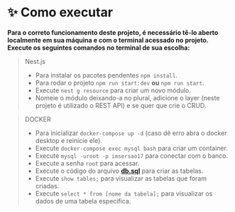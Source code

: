 # **✨ Como executar**

**Para o correto funcionamento deste projeto, é necessário tê-lo aberto localmente em sua máquina e com o terminal acessado no projeto. Execute os seguintes comandos no terminal de sua escolha:**

> Nest.js
>
> - Para instalar os pacotes pendentes `npm install`.
> - Para rodar o projeto `npm run start:dev` **ou** `npm run start`.
> - Execute `nest g resource` para criar um novo módulo.
> - Nomeie o módulo deixando-a no plural, adicione o layer (neste projeto é utilizado o REST API) e se quer que crie o CRUD.

> DOCKER
>
> - Para inicializar `docker-compose up -d` (caso dê erro abra o docker desktop e reinicie ele).
> - Execute `docker-compose exec mysql bash` para criar um container.
> - Execute `mysql -uroot -p imsersao17` para conectar com o banco.
> - Execute a senha `root` para acessar.
> - Execute o código do arquivo **[db.sql](./db.sql)** para criar as tabelas.
> - Execute `show tables;` para visualizar as tabelas que foram criadas.
> - Execute `select * from [nome da tabela];` para visualizar os dados de uma tabela específica.
